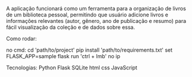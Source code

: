 A aplicação funcionará como um ferramenta para a organização de livros de um biblioteca pessoal, permitindo que usuário adicione livros e informações relevantes (autor, gênero, ano de publicação e resumo) para fácil visualização da coleção e de dados sobre essa.

Como rodar:

no cmd:
    cd 'path/to/project'
    pip install 'path/to/requirements.txt'
    set FLASK_APP=sample
    flask run
    'ctrl + lmb' no ip

Tecnologias:
    Python
    Flask
    SQLite
    html
    css
    JavaScript

